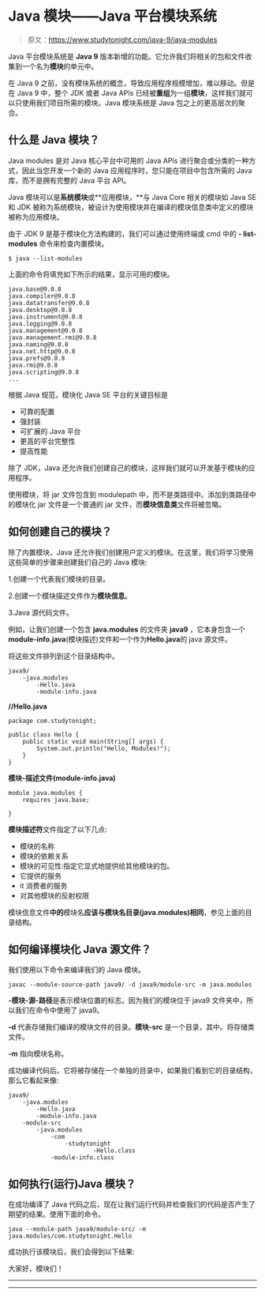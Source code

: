 # Java 模块——Java 平台模块系统

> 原文：<https://www.studytonight.com/java-9/java-modules>

Java 平台模块系统是 **Java 9** 版本新增的功能。它允许我们将相关的包和文件收集到一个名为**模块**的单元中。

在 Java 9 之前，没有模块系统的概念，导致应用程序规模增加，难以移动。但是在 Java 9 中，整个 JDK 或者 Java APIs 已经被**重组**为一组**模块**，这样我们就可以只使用我们项目所需的模块。Java 模块系统是 Java 包之上的更高层次的聚合。

## 什么是 Java 模块？

Java modules 是对 Java 核心平台中可用的 Java APIs 进行聚合或分类的一种方式，因此当您开发一个新的 Java 应用程序时，您只能在项目中包含所需的 Java 库，而不是拥有完整的 Java 平台 API。

Java 模块可以是**系统模块**或**应用模块，**与 Java Core 相关的模块如 Java SE 和 JDK 被称为系统模块，被设计为使用模块并在编译的模块信息类中定义的模块被称为应用模块。

由于 JDK 9 是基于模块化方法构建的，我们可以通过使用终端或 cmd 中的 **- list-modules** 命令来检查内置模块。

```
$ java --list-modules
```

上面的命令将填充如下所示的结果，显示可用的模块。

```
java.base@9.0.8
java.compiler@9.0.8
java.datatransfer@9.0.8
java.desktop@9.0.8
java.instrument@9.0.8
java.logging@9.0.8
java.management@9.0.8
java.management.rmi@9.0.8
java.naming@9.0.8
java.net.http@9.0.8
java.prefs@9.0.8
java.rmi@9.0.8
java.scripting@9.0.8
...
```

根据 Java 规范，模块化 Java SE 平台的关键目标是

*   可靠的配置
*   强封装
*   可扩展的 Java 平台
*   更高的平台完整性
*   提高性能

除了 JDK，Java 还允许我们创建自己的模块，这样我们就可以开发基于模块的应用程序。

使用模块，将 jar 文件包含到 modulepath 中，而不是类路径中。添加到类路径中的模块化 jar 文件是一个普通的 jar 文件，而**模块信息类**文件将被忽略。

## 如何创建自己的模块？

除了内置模块，Java 还允许我们创建用户定义的模块。在这里，我们将学习使用这些简单的步骤来创建我们自己的 Java 模块:

1.创建一个代表我们模块的目录。

2.创建一个模块描述文件作为**模块信息**。

3.Java 源代码文件。

例如，让我们创建一个包含 **java.modules** 的文件夹 **java9** ，它本身包含一个**module-info.java**(模块描述)文件和一个作为**Hello.java**的 java 源文件。

将这些文件排列到这个目录结构中。

```
java9/
    -java.modules
        -Hello.java
        -module-info.java

```

**//Hello.java**

```
package com.studytonight;

public class Hello {
    public static void main(String[] args) {
        System.out.println("Hello, Modules!");
    }
}
```

**模块-描述文件(module-info.java)**

```
module java.modules {
    requires java.base;  

}
```

**模块描述符**文件指定了以下几点:

*   模块的名称
*   模块的依赖关系
*   模块的可见性:指定它显式地提供给其他模块的包。
*   它提供的服务
*   it 消费者的服务
*   对其他模块的反射权限

模块信息文件**中的**模块名**应该与模块名目录(java.modules)相同**，参见上面的目录结构。

## 如何编译模块化 Java 源文件？

我们使用以下命令来编译我们的 Java 模块。

```
javac --module-source-path java9/ -d java9/module-src -m java.modules
```

**-模块-源-路径**是表示模块位置的标志。因为我们的模块位于 java9 文件夹中，所以我们在命令中使用了 java9。

**-d** 代表存储我们编译的模块文件的目录。**模块-src** 是一个目录，其中。将存储类文件。

**-m** 指向模块名称。

成功编译代码后。它将被存储在一个单独的目录中，如果我们看到它的目录结构，那么它看起来像:

```
java9/
    -java.modules
        -Hello.java
        -module-info.java
    -module-src
        -java.modules
            -com
                -studytonight
                        -Hello.class
            -module-info.class

```

## 如何执行(运行)Java 模块？

在成功编译了 Java 代码之后，现在让我们运行代码并检查我们的代码是否产生了期望的结果。使用下面的命令。

```
java --module-path java9/module-src/ -m java.modules/com.studytonight.Hello 
```

成功执行该模块后，我们会得到以下结果:

大家好，模块们！

* * *

* * *
